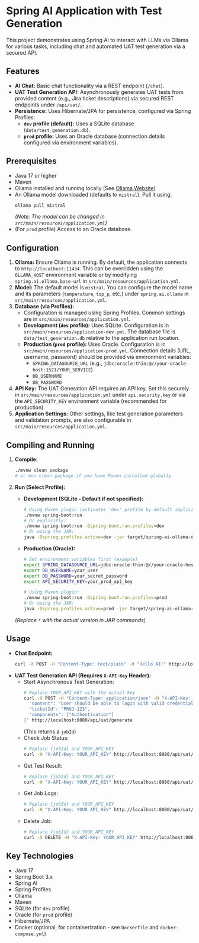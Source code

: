 # Spring AI Application with Test Generation

This project demonstrates using Spring AI to interact with LLMs via Ollama for various tasks, including chat and automated UAT test generation via a secured API.

## Features

*   **AI Chat:** Basic chat functionality via a REST endpoint (`/chat`).
*   **UAT Test Generation API:** Asynchronously generates UAT tests from provided content (e.g., Jira ticket descriptions) via secured REST endpoints under `/api/uat/`.
*   **Persistence:** Uses Hibernate/JPA for persistence, configured via Spring Profiles:
    *   **`dev` profile (default):** Uses a SQLite database (`data/test_generation.db`).
    *   **`prod` profile:** Uses an Oracle database (connection details configured via environment variables).

## Prerequisites

*   Java 17 or higher
*   Maven
*   Ollama installed and running locally (See [Ollama Website](https://ollama.com/))
*   An Ollama model downloaded (defaults to `mistral`). Pull it using:
    ```bash
    ollama pull mistral
    ```
    *(Note: The model can be changed in `src/main/resources/application.yml`)*
*   (For `prod` profile) Access to an Oracle database.

## Configuration

1.  **Ollama:** Ensure Ollama is running. By default, the application connects to `http://localhost:11434`. This can be overridden using the `OLLAMA_HOST` environment variable or by modifying `spring.ai.ollama.base-url` in `src/main/resources/application.yml`.
2.  **Model:** The default model is `mistral`. You can configure the model name and its parameters (`temperature`, `top_p`, etc.) under `spring.ai.ollama` in `src/main/resources/application.yml`.
3.  **Database (via Profiles):**
    *   Configuration is managed using Spring Profiles. Common settings are in `src/main/resources/application.yml`.
    *   **Development (`dev` profile):** Uses SQLite. Configuration is in `src/main/resources/application-dev.yml`. The database file is `data/test_generation.db` relative to the application run location.
    *   **Production (`prod` profile):** Uses Oracle. Configuration is in `src/main/resources/application-prod.yml`. Connection details (URL, username, password) should be provided via environment variables:
        *   `SPRING_DATASOURCE_URL` (e.g., `jdbc:oracle:thin:@//your-oracle-host:1521/YOUR_SERVICE`)
        *   `DB_USERNAME`
        *   `DB_PASSWORD`
4.  **API Key:** The UAT Generation API requires an API key. Set this securely in `src/main/resources/application.yml` under `api.security.key` or via the `API_SECURITY_KEY` environment variable (recommended for production).
5.  **Application Settings:** Other settings, like test generation parameters and validation prompts, are also configurable in `src/main/resources/application.yml`.

## Compiling and Running

1.  **Compile:**
    ```bash
    ./mvnw clean package
    # or mvn clean package if you have Maven installed globally
    ```

2.  **Run (Select Profile):**
    *   **Development (SQLite - Default if not specified):**
        ```bash
        # Using Maven plugin (activates 'dev' profile by default implicitly if no other active)
        ./mvnw spring-boot:run 
        # Or explicitly:
        ./mvnw spring-boot:run -Dspring-boot.run.profiles=dev
        # Or using the JAR:
        java -Dspring.profiles.active=dev -jar target/spring-ai-ollama-demo-*.jar
        ```
    *   **Production (Oracle):**
        ```bash
        # Set environment variables first (example)
        export SPRING_DATASOURCE_URL=jdbc:oracle:thin:@//your-oracle-host:1521/YOUR_SERVICE
        export DB_USERNAME=your_user
        export DB_PASSWORD=your_secret_password
        export API_SECURITY_KEY=your_prod_api_key 

        # Using Maven plugin:
        ./mvnw spring-boot:run -Dspring-boot.run.profiles=prod
        # Or using the JAR:
        java -Dspring.profiles.active=prod -jar target/spring-ai-ollama-demo-*.jar
        ```
    *(Replace `*` with the actual version in JAR commands)*

## Usage

*   **Chat Endpoint:**
    ```bash
    curl -X POST -H "Content-Type: text/plain" -d "Hello AI!" http://localhost:8080/chat
    ```
*   **UAT Test Generation API (Requires `X-API-Key` Header):**
    *   Start Asynchronous Test Generation:
        ```bash
        # Replace YOUR_API_KEY with the actual key
        curl -X POST -H "Content-Type: application/json" -H "X-API-Key: YOUR_API_KEY" -d '{ 
          "content": "User should be able to login with valid credentials.", 
          "ticketId": "PROJ-123", 
          "components": ["Authentication"] 
        }' http://localhost:8080/api/uat/generate
        ```
        (This returns a `jobId`)
    *   Check Job Status:
        ```bash
        # Replace {jobId} and YOUR_API_KEY
        curl -H "X-API-Key: YOUR_API_KEY" http://localhost:8080/api/uat/jobs/{jobId}/status 
        ```
    *   Get Test Result:
        ```bash
        # Replace {jobId} and YOUR_API_KEY
        curl -H "X-API-Key: YOUR_API_KEY" http://localhost:8080/api/uat/jobs/{jobId}/test-result
        ```
    *   Get Job Logs:
        ```bash
        # Replace {jobId} and YOUR_API_KEY
        curl -H "X-API-Key: YOUR_API_KEY" http://localhost:8080/api/uat/jobs/{jobId}/logs 
        ```
    *   Delete Job:
        ```bash
        # Replace {jobId} and YOUR_API_KEY
        curl -X DELETE -H "X-API-Key: YOUR_API_KEY" http://localhost:8080/api/uat/jobs/{jobId}
        ```

## Key Technologies

*   Java 17
*   Spring Boot 3.x
*   Spring AI
*   Spring Profiles
*   Ollama
*   Maven
*   SQLite (for `dev` profile)
*   Oracle (for `prod` profile)
*   Hibernate/JPA
*   Docker (optional, for containerization - see `Dockerfile` and `docker-compose.yml`) 